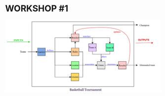 # WORKSHOP #1
![Collegiate basketball tournament represented as a system.](Workshop_1/basketball_tournament_system_diagram.png)
